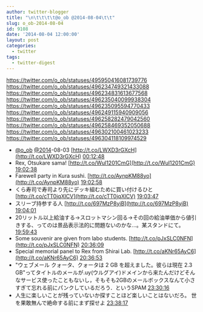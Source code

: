 ```yaml
---
author: twitter-blogger
title: "\n\t\t\t\t@o_ob @2014-08-04\t\t"
slug: o_ob-2014-08-04
id: 9108
date: '2014-08-04 12:00:00'
layout: post
categories:
  - twitter
tags:
  - twitter-digest
---
```


https://twitter.com/o_ob/statuses/495950416081739776 https://twitter.com/o_ob/statuses/496234749321433088 https://twitter.com/o_ob/statuses/496234831613677568 https://twitter.com/o_ob/statuses/496235040099938304 https://twitter.com/o_ob/statuses/496235095594770433 https://twitter.com/o_ob/statuses/496249115940909056 https://twitter.com/o_ob/statuses/496258282479042560 https://twitter.com/o_ob/statuses/496258469352050688 https://twitter.com/o_ob/statuses/496302100461023233 https://twitter.com/o_ob/statuses/496304118109974529  

*   [@o_ob](https://twitter.com/o_ob) [@2014](https://twitter.com/2014)-08-03 [http://t.co/LWXD3rGXcH](http://t.co/LWXD3rGXcH) [00:12:48](https://twitter.com/o_ob/statuses/495950416081739776)
*   Rex, Otsukare sama! [http://t.co/Wul1201CmG](http://t.co/Wul1201CmG) [19:02:38](https://twitter.com/o_ob/statuses/496234749321433088)
*   Farewell party in Kura sushi. [http://t.co/AynpKM88yo](http://t.co/AynpKM88yo) [19:02:58](https://twitter.com/o_ob/statuses/496234831613677568)
*   くら寿司で寿司より先にデッキ組むために買い付けるひと [http://t.co/cTT0jqXlCV](http://t.co/cTT0jqXlCV) [19:03:47](https://twitter.com/o_ob/statuses/496235040099938304)
*   スリーブ持参する人 [http://t.co/697MzP8yiB](http://t.co/697MzP8yiB) [19:04:01](https://twitter.com/o_ob/statuses/496235095594770433)
*   20リットル以上給油する→スロットマシン回る→その回の給油単価から値引きする、ってのは景品表示法的に問題ないのかな...。某スタンドにて。 [19:59:43](https://twitter.com/o_ob/statuses/496249115940909056)
*   Some souvenir are given from labo students. [http://t.co/pJxSLC0NFN](http://t.co/pJxSLC0NFN) [20:36:09](https://twitter.com/o_ob/statuses/496258282479042560)
*   Special memorial panel to Rex from Shirai Lab. [http://t.co/aKNr65AyC6](http://t.co/aKNr65AyC6) [20:36:53](https://twitter.com/o_ob/statuses/496258469352050688)
*   "ウェブメール クォータ、クォータは 2 GB を超えました。彼らは現在 2.3 GB"ってタイトルのメールが.uy(ウルグアイ)ドメインから来たんだけどそんなサービス使ったこともないし，そもそも2GBのメールボックスなんて小さすぎて忘れる前にパンクしているだろう．というSPAM [23:30:16](https://twitter.com/o_ob/statuses/496302100461023233)
*   人生に楽しいことが残っていないか探すことほど楽しいことはないだろ。 世を果敢無んで絶命する前にまず探せよ [23:38:17](https://twitter.com/o_ob/statuses/496304118109974529)